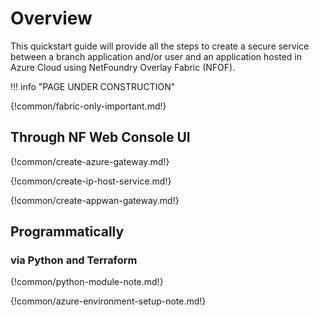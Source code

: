 # Overview
This quickstart guide will provide all the steps to create a secure service between a branch application and/or user and an application hosted in Azure Cloud using NetFoundry Overlay Fabric (NFOF).

!!! info "PAGE UNDER CONSTRUCTION"

{!common/fabric-only-important.md!}

## Through NF Web Console UI

{!common/create-azure-gateway.md!}

{!common/create-ip-host-service.md!}

{!common/create-appwan-gateway.md!}

## Programmatically

### via Python and Terraform

{!common/python-module-note.md!}

{!common/azure-environment-setup-note.md!}
